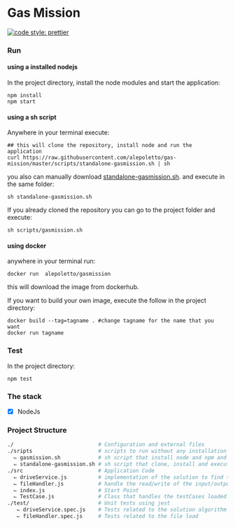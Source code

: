 # Gas Mission

[![code style: prettier](https://img.shields.io/badge/code_style-prettier-ff69b4.svg?style=flat-square)](https://github.com/prettier/prettier)

### Run

#### using a installed nodejs

In the project directory, install the node modules and start the application:

```shell
npm install
npm start
```

#### using a sh script

Anywhere in your terminal execute:

```shell
## this will clone the repository, install node and run the application
curl https://raw.githubusercontent.com/alepoletto/gas-mission/master/scripts/standalone-gasmission.sh | sh
```

you also can manually download [standalone-gasmission.sh](https://raw.githubusercontent.com/alepoletto/gas-mission/master/scripts/standalone-gasmission.sh). and execute in the same folder:

```shell
sh standalone-gasmission.sh
```

If you already cloned the repository you can go to the project folder and execute:

```shell
sh scripts/gasmission.sh
```

#### using docker

anywhere in your terminal run:

```shell
docker run  alepoletto/gasmission
```

this will download the image from dockerhub.

If you want to build your own image, execute the follow in the project directory:

```shell
docker build --tag=tagname . #change tagname for the name that you want
docker run tagname
```

### Test

In the project directory:

```shell
npm test
```

### The stack

- [x] NodeJs

### Project Structure

```sh
./                           # Configuration and external files
./sripts                     # scripts to run without any installation
  ⌙ gasmission.sh            # sh script that install node and npm and execute the project
  ⌙ standalone-gasmission.sh # sh script that clone, install and execute the project
./src                        # Application Code
  ⌙ driveService.js          # implementation of the solution to find the best path
  ⌙ fileHandler.js           # handle the read/write of the input/output files
  ⌙ index.js                 # Start Point
  ⌙ TestCase.js              # Class that handles the testCases loaded from the file
./test/                      # Unit tests using jest
   ⌙ driveService.spec.js    # Tests related to the solution algorithm
   ⌙ fileHandler.spec.js     # Tests related to the file load
```
